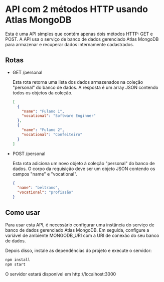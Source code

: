 # API com 2 métodos HTTP usando Atlas MongoDB


Esta é uma API simples que contém apenas dois métodos HTTP: GET e POST. A API usa o serviço de banco de dados gerenciado Atlas MongoDB para armazenar e recuperar dados internamente cadastrados.

## Rotas

- GET /personal

  Esta rota retorna uma lista dos dados armazenados na coleção "personal" do banco de dados. A resposta é um array JSON contendo todos os objetos da coleção.

  ```json
  [
    {
      "name": "Fulano 1",
      "vocational": "Software Enginner"
    },
    {
      "name": "Fulano 2",
      "vocational": "Confeiteiro"
    }
  ]
  ```

- POST /personal
  
  Esta rota adiciona um novo objeto à coleção "personal" do banco de dados. O corpo da requisição deve ser um objeto JSON contendo os campos "name" e "vocational".

  ```json
  {
    "name": "beltrano",
    "vocational": "profissão"
  }
  ```

## Como usar

  Para usar esta API, é necessário configurar uma instância do serviço de banco de dados gerenciado Atlas MongoDB. Em seguida, configure a variável de ambiente MONGODB_URI com a URI de conexão do seu banco de dados.

  Depois disso, instale as dependências do projeto e execute o servidor:

  ```bash
  npm install
  npm start
  ```

  O servidor estará disponível em http://localhost:3000